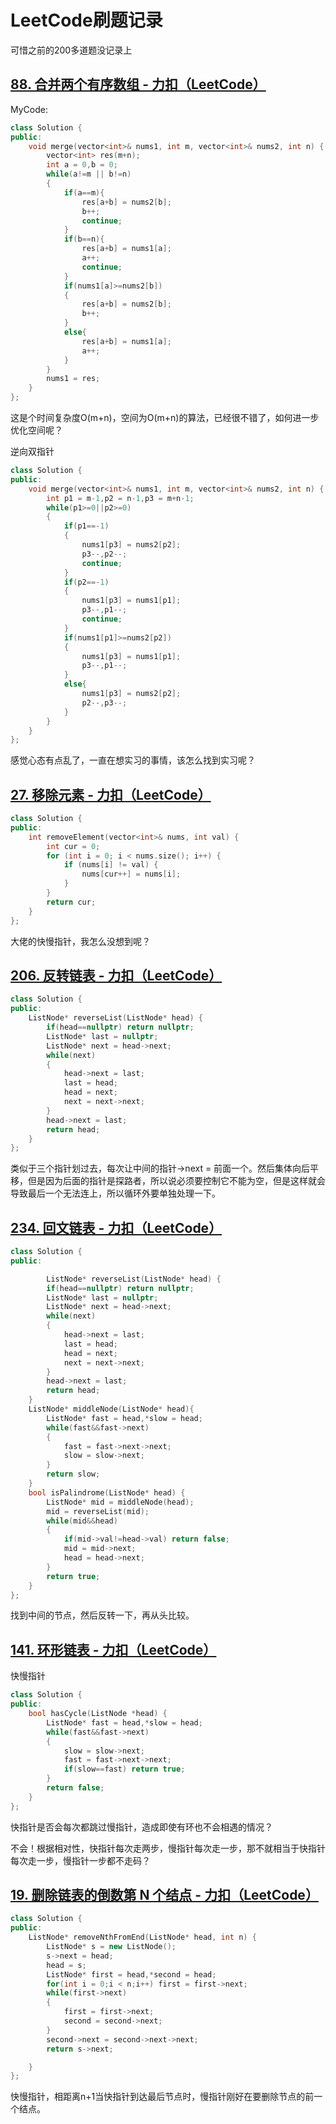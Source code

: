 # LeetCode刷题记录

可惜之前的200多道题没记录上

## [88. 合并两个有序数组 - 力扣（LeetCode）](https://leetcode.cn/problems/merge-sorted-array/submissions/655379468/?envType=study-plan-v2&envId=top-interview-150)

MyCode:

```cpp
class Solution {
public:
    void merge(vector<int>& nums1, int m, vector<int>& nums2, int n) {
        vector<int> res(m+n);
        int a = 0,b = 0;
        while(a!=m || b!=n)
        {
            if(a==m){
                res[a+b] = nums2[b];
                b++;
                continue;
            }
            if(b==n){
                res[a+b] = nums1[a];
                a++;
                continue;
            }
            if(nums1[a]>=nums2[b])
            {
                res[a+b] = nums2[b];
                b++;
            }
            else{
                res[a+b] = nums1[a];
                a++;
            }
        }
        nums1 = res;
    }
};
```

这是个时间复杂度O(m+n)，空间为O(m+n)的算法，已经很不错了，如何进一步优化空间呢？

逆向双指针

```cpp
class Solution {
public:
    void merge(vector<int>& nums1, int m, vector<int>& nums2, int n) {
        int p1 = m-1,p2 = n-1,p3 = m+n-1;
        while(p1>=0||p2>=0)
        {
            if(p1==-1)
            {
                nums1[p3] = nums2[p2];
                p3--,p2--;
                continue;
            }
            if(p2==-1)
            {
                nums1[p3] = nums1[p1];
                p3--,p1--;
                continue;
            }
            if(nums1[p1]>=nums2[p2])
            {
                nums1[p3] = nums1[p1];
                p3--,p1--;
            }
            else{
                nums1[p3] = nums2[p2];
                p2--,p3--;
            }
        }
    }
};
```

感觉心态有点乱了，一直在想实习的事情，该怎么找到实习呢？

## [27. 移除元素 - 力扣（LeetCode）](https://leetcode.cn/problems/remove-element/description/?envType=study-plan-v2&envId=top-interview-150)

```cpp
class Solution {
public:
    int removeElement(vector<int>& nums, int val) {
        int cur = 0;
        for (int i = 0; i < nums.size(); i++) {
            if (nums[i] != val) {
                nums[cur++] = nums[i];
            }
        }
        return cur;
    }
};
```

大佬的快慢指针，我怎么没想到呢？

## [206. 反转链表 - 力扣（LeetCode）](https://leetcode.cn/problems/reverse-linked-list/submissions/655680771/?envType=study-plan-v2&envId=top-100-liked)

```cpp
class Solution {
public:
    ListNode* reverseList(ListNode* head) {
        if(head==nullptr) return nullptr;
        ListNode* last = nullptr;
        ListNode* next = head->next;
        while(next)
        {
            head->next = last;
            last = head;
            head = next;
            next = next->next;
        }
        head->next = last;
        return head;
    }
};
```

类似于三个指针划过去，每次让中间的指针->next = 前面一个。然后集体向后平移，但是因为后面的指针是探路者，所以说必须要控制它不能为空，但是这样就会导致最后一个无法连上，所以循环外要单独处理一下。

 

## [234. 回文链表 - 力扣（LeetCode）](https://leetcode.cn/problems/palindrome-linked-list/submissions/655682001/?envType=study-plan-v2&envId=top-100-liked)

```cpp
class Solution {
public:

        ListNode* reverseList(ListNode* head) {
        if(head==nullptr) return nullptr;
        ListNode* last = nullptr;
        ListNode* next = head->next;
        while(next)
        {
            head->next = last;
            last = head;
            head = next;
            next = next->next;
        }
        head->next = last;
        return head;
    }
    ListNode* middleNode(ListNode* head){
        ListNode* fast = head,*slow = head;
        while(fast&&fast->next)
        {
            fast = fast->next->next;
            slow = slow->next;
        }
        return slow;
    }
    bool isPalindrome(ListNode* head) {
        ListNode* mid = middleNode(head);
        mid = reverseList(mid);
        while(mid&&head)
        {
            if(mid->val!=head->val) return false;
            mid = mid->next;
            head = head->next;
        }
        return true;
    }
};
```

找到中间的节点，然后反转一下，再从头比较。

## [141. 环形链表 - 力扣（LeetCode）](https://leetcode.cn/problems/linked-list-cycle/submissions/655969755/?envType=study-plan-v2&envId=top-100-liked)

快慢指针

```cpp
class Solution {
public:
    bool hasCycle(ListNode *head) {
        ListNode* fast = head,*slow = head;
        while(fast&&fast->next)
        {
            slow = slow->next;
            fast = fast->next->next;
            if(slow==fast) return true;
        }
        return false;
    }
};
```

快指针是否会每次都跳过慢指针，造成即使有环也不会相遇的情况？

不会！根据相对性，快指针每次走两步，慢指针每次走一步，那不就相当于快指针每次走一步，慢指针一步都不走码？

## [19. 删除链表的倒数第 N 个结点 - 力扣（LeetCode）](https://leetcode.cn/problems/remove-nth-node-from-end-of-list/submissions/656065026/?envType=study-plan-v2&envId=top-100-liked)

```cpp
class Solution {
public:
    ListNode* removeNthFromEnd(ListNode* head, int n) {
        ListNode* s = new ListNode();
        s->next = head;
        head = s;
        ListNode* first = head,*second = head;
        for(int i = 0;i < n;i++) first = first->next;
        while(first->next)
        {
            first = first->next;
            second = second->next;
        }
        second->next = second->next->next;
        return s->next;

    }
};
```

快慢指针，相距离n+1当快指针到达最后节点时，慢指针刚好在要删除节点的前一个结点。